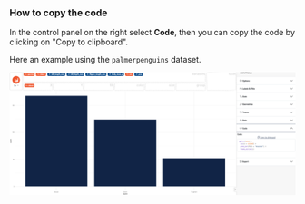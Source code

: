 
### How to copy the code

In the control panel on the right select **Code**, then you can copy the code by clicking on "Copy to clipboard".

Here an example using the `palmerpenguins` dataset. 

![](figures/how-to-copy-the-code.png)